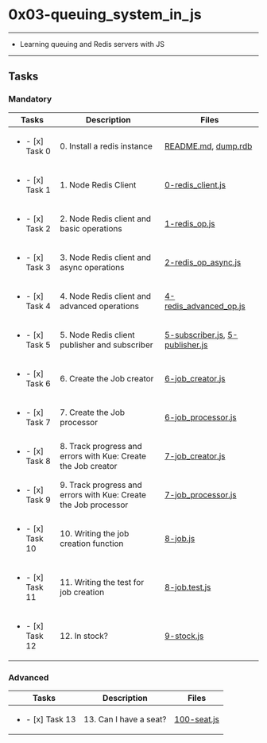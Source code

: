 # 0x03-queuing_system_in_js

---

* Learning queuing and Redis servers with JS

---

## Tasks

### Mandatory

| Tasks | Description | Files |
| ----- | ----- | ----- |
| <ul><li> - [x] Task 0 </li></ul> | 0. Install a redis instance | [README.md](README.md), [dump.rdb](dump.rdb) |
| <ul><li> - [x] Task 1 </li></ul> | 1. Node Redis Client | [0-redis_client.js](0-redis_client.js) |
| <ul><li> - [x] Task 2 </li></ul> | 2. Node Redis client and basic operations | [1-redis_op.js](1-redis_op.js) |
| <ul><li> - [x] Task 3 </li></ul> | 3. Node Redis client and async operations | [2-redis_op_async.js](2-redis_op_async.js) |
| <ul><li> - [x] Task 4 </li></ul> | 4. Node Redis client and advanced operations | [4-redis_advanced_op.js](4-redis_advanced_op.js) |
| <ul><li> - [x] Task 5 </li></ul> | 5. Node Redis client publisher and subscriber | [5-subscriber.js](5-subscriber.js), [5-publisher.js](5-publisher.js) |
| <ul><li> - [x] Task 6 </li></ul> | 6. Create the Job creator | [6-job_creator.js](6-job_creator.js) |
| <ul><li> - [x] Task 7 </li></ul> | 7. Create the Job processor | [6-job_processor.js](6-job_processor.js) |
| <ul><li> - [x] Task 8 </li></ul> | 8. Track progress and errors with Kue: Create the Job creator | [7-job_creator.js](7-job_creator.js) |
| <ul><li> - [x] Task 9 </li></ul> | 9. Track progress and errors with Kue: Create the Job processor | [7-job_processor.js](7-job_processor.js) |
| <ul><li> - [x] Task 10 </li></ul> | 10. Writing the job creation function | [8-job.js](8-job.js) |
| <ul><li> - [x] Task 11 </li></ul> | 11. Writing the test for job creation | [8-job.test.js](8-job.test.js) |
| <ul><li> - [x] Task 12 </li></ul> | 12. In stock? | [9-stock.js](9-stock.js) |

### Advanced

| Tasks | Description | Files |
| ----- | ----- | ----- |
| <ul><li> - [x] Task 13 </li></ul> | 13. Can I have a seat? | [100-seat.js](100-seat.js) |
